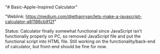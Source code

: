 "# Basic-Apple-Inspired Calculator" 

"Weblink: https://medium.com/@ethanryan/lets-make-a-javascript-calculator-a81186cb912f" 

Status: Calculator finally somewhat functional since JavaScript isn't functionally properly on PC, so removed JavaScript file and put the functional script into HTML file. Still working on the functionality/back-end of calculator, but front-end should be fine for now.  

